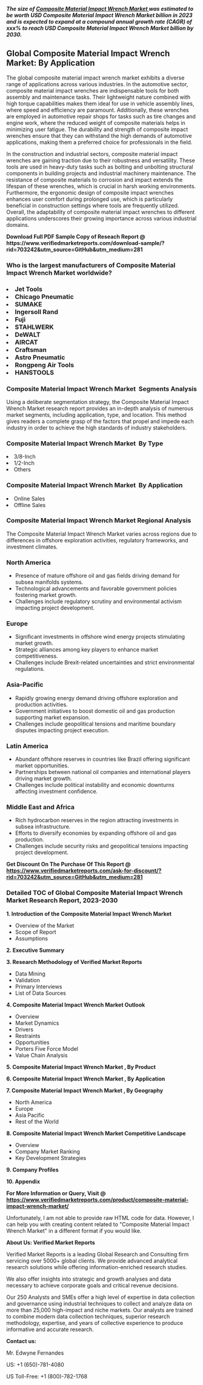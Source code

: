 <p><em><strong>The size of <a href="https://www.verifiedmarketreports.com/download-sample/?rid=703242&utm_source=GitHub&utm_medium=281" target="_blank">Composite Material Impact Wrench Market </a> was estimated to be worth USD Composite Material Impact Wrench Market billion in 2023 and is expected to expand at a compound annual growth rate (CAGR) of xxx% to reach USD Composite Material Impact Wrench Market billion by 2030.</strong></em><br /><h2>Global Composite Material Impact Wrench Market: By Application</h2><p>The global composite material impact wrench market exhibits a diverse range of applications across various industries. In the automotive sector, composite material impact wrenches are indispensable tools for both assembly and maintenance tasks. Their lightweight nature combined with high torque capabilities makes them ideal for use in vehicle assembly lines, where speed and efficiency are paramount. Additionally, these wrenches are employed in automotive repair shops for tasks such as tire changes and engine work, where the reduced weight of composite materials helps in minimizing user fatigue. The durability and strength of composite impact wrenches ensure that they can withstand the high demands of automotive applications, making them a preferred choice for professionals in the field.</p><p>In the construction and industrial sectors, composite material impact wrenches are gaining traction due to their robustness and versatility. These tools are used in heavy-duty tasks such as bolting and unbolting structural components in building projects and industrial machinery maintenance. The resistance of composite materials to corrosion and impact extends the lifespan of these wrenches, which is crucial in harsh working environments. Furthermore, the ergonomic design of composite impact wrenches enhances user comfort during prolonged use, which is particularly beneficial in construction settings where tools are frequently utilized. Overall, the adaptability of composite material impact wrenches to different applications underscores their growing importance across various industrial domains.</p></p><p id="" class=""><strong>Download Full PDF Sample Copy of Reseach Report @ <a target="">https://www.verifiedmarketreports.com/download-sample/?rid=703242&utm_source=GitHub&utm_medium=281</a></strong></p><h3 id="" class="">Who is the largest manufacturers of&nbsp;Composite Material Impact Wrench Market worldwide?</h3><h3 class=""></Li><Li>Jet Tools</Li><Li> Chicago Pneumatic</Li><Li> SUMAKE</Li><Li> Ingersoll Rand</Li><Li> Fuji</Li><Li> STAHLWERK</Li><Li> DeWALT</Li><Li> AIRCAT</Li><Li> Craftsman</Li><Li> Astro Pneumatic</Li><Li> Rongpeng Air Tools</Li><Li> HANSTOOLS</h3><h3 id="" class="">Composite Material Impact Wrench Market &nbsp;Segments Analysis</h3><p id="" class="">Using a deliberate segmentation strategy, the Composite Material Impact Wrench Market research report provides an in-depth analysis of numerous market segments, including application, type, and location. This method gives readers a complete grasp of the factors that propel and impede each industry in order to achieve the high standards of industry stakeholders.</p><h3 id="" class="">Composite Material Impact Wrench Market &nbsp;By Type</h3><p></Li><Li>3/8-Inch</Li><Li> 1/2-Inch</Li><Li> Others</p><h3 id="" class="">Composite Material Impact Wrench Market &nbsp;By Application</h3><p class=""></Li><Li>Online Sales</Li><Li> Offline Sales</p><h3 id="" class="">Composite Material Impact Wrench Market Regional Analysis</h3><p id="" class="">The Composite Material Impact Wrench Market varies across regions due to differences in offshore exploration activities, regulatory frameworks, and investment climates.</p><h3 id="" class="">North America</h3><ul><li>Presence of mature offshore oil and gas fields driving demand for subsea manifolds systems.</li><li>Technological advancements and favorable government policies fostering market growth.</li><li>Challenges include regulatory scrutiny and environmental activism impacting project development.</li></ul><h3 id="" class="">Europe</h3><ul><li>Significant investments in offshore wind energy projects stimulating market growth.</li><li>Strategic alliances among key players to enhance market competitiveness.</li><li>Challenges include Brexit-related uncertainties and strict environmental regulations.</li></ul><h3 id="" class="">Asia-Pacific</h3><ul><li>Rapidly growing energy demand driving offshore exploration and production activities.</li><li>Government initiatives to boost domestic oil and gas production supporting market expansion.</li><li>Challenges include geopolitical tensions and maritime boundary disputes impacting project execution.</li></ul><h3 id="" class="">Latin America</h3><ul><li>Abundant offshore reserves in countries like Brazil offering significant market opportunities.</li><li>Partnerships between national oil companies and international players driving market growth.</li><li>Challenges include political instability and economic downturns affecting investment confidence.</li></ul><h3 id="" class="">Middle East and Africa</h3><ul><li>Rich hydrocarbon reserves in the region attracting investments in subsea infrastructure.</li><li>Efforts to diversify economies by expanding offshore oil and gas production.</li><li>Challenges include security risks and geopolitical tensions impacting project development.</li></ul><p id="" class=""><strong>Get Discount On The Purchase Of This Report @ <a href="https://www.verifiedmarketreports.com/ask-for-discount/?rid=703242&utm_source=GitHub&utm_medium=281" target="_blank">https://www.verifiedmarketreports.com/ask-for-discount/?rid=703242&utm_source=GitHub&utm_medium=281</a></strong></p><h3 id="" class="">Detailed TOC of Global Composite Material Impact Wrench Market Research Report, 2023-2030</h3><p id="" class=""><strong>1. Introduction of the Composite Material Impact Wrench Market </strong></p><ul><li>Overview of the Market</li><li>Scope of Report</li><li>Assumptions</li></ul><p id="" class=""><strong>2. Executive Summary</strong></p><p id="" class=""><strong>3. Research Methodology of Verified Market Reports</strong></p><ul><li>Data Mining</li><li>Validation</li><li>Primary Interviews</li><li>List of Data Sources</li></ul><p id="" class=""><strong>4. Composite Material Impact Wrench Market Outlook</strong></p><ul><li>Overview</li><li>Market Dynamics</li><li>Drivers</li><li>Restraints</li><li>Opportunities</li><li>Porters Five Force Model</li><li>Value Chain Analysis</li></ul><p id="" class=""><strong>5. Composite Material Impact Wrench Market , By Product</strong></p><p id="" class=""><strong>6. Composite Material Impact Wrench Market , By Application</strong></p><p id="" class=""><strong>7. Composite Material Impact Wrench Market , By Geography</strong></p><ul><li>North America</li><li>Europe</li><li>Asia Pacific</li><li>Rest of the World</li></ul><p id="" class=""><strong>8. Composite Material Impact Wrench Market Competitive Landscape</strong></p><ul><li>Overview</li><li>Company Market Ranking</li><li>Key Development Strategies</li></ul><p id="" class=""><strong>9. Company Profiles</strong></p><p id="" class=""><strong>10. Appendix</strong></p><p id="" class=""><strong>For More Information or Query, Visit @ <a href="https://www.verifiedmarketreports.com/product/composite-material-impact-wrench-market/" target="_blank">https://www.verifiedmarketreports.com/product/composite-material-impact-wrench-market/</a></strong></p>Unfortunately, I am not able to provide raw HTML code for data. However, I can help you with creating content related to "Composite Material Impact Wrench Market" in a different format if you would like.<p id="" class=""><strong>About Us: Verified Market Reports</strong></p><p id="" class="">Verified Market Reports is a leading Global Research and Consulting firm servicing over 5000+ global clients. We provide advanced analytical research solutions while offering information-enriched research studies.</p><p id="" class="">We also offer insights into strategic and growth analyses and data necessary to achieve corporate goals and critical revenue decisions.</p><p id="" class="">Our 250 Analysts and SMEs offer a high level of expertise in data collection and governance using industrial techniques to collect and analyze data on more than 25,000 high-impact and niche markets. Our analysts are trained to combine modern data collection techniques, superior research methodology, expertise, and years of collective experience to produce informative and accurate research.</p><p id="" class=""><strong>Contact us:</strong></p><p id="" class="">Mr. Edwyne Fernandes</p><p id="" class="">US: +1 (650)-781-4080</p><p id="" class="">US Toll-Free: +1 (800)-782-1768</p>

